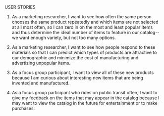 USER STORIES

1. As a marketing researcher, I want to see how often the same person chooses the same product repeatedly and which items are not selected at all most often, so I can zero in on the most and least popular items and thus determine the ideal number of items to feature in our catalog--we want enough variety, but not too many options.

2. As a marketing researcher, I want to see how people respond to these materials so that I can predict which types of products are attractive to our demographic and minimize the cost of manufacturing and advertizing unpopular items.

3. As a focus group participant, I want to view all of these new products because I am curious about interesting new items that are being invented and manufactured.

4. As a focus group participant who rides on public transit often, I want to give my feedback on the items that may appear in the catalog because I may want to view the catalog in the future for entertainment or to make purchases.